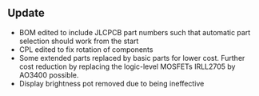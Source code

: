## Update
- BOM edited to include JLCPCB part numbers such that automatic part selection should work from the start
- CPL edited to fix rotation of components
- Some extended parts replaced by basic parts for lower cost. Further cost reduction by replacing the logic-level MOSFETs IRLL2705 by AO3400 possible. 
- Display brightness pot removed due to being ineffective
